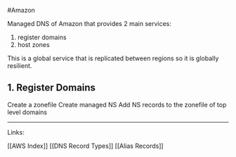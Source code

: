 #Amazon 

Managed DNS of Amazon that provides 2 main services: 

1. register domains
2. host zones 

This is a global service that is replicated between regions so it is globally resilient. 


## 1. Register Domains

Create a zonefile
Create managed NS
Add NS records to the zonefile of top level domains 





---
Links:

[[AWS Index]]
[[DNS Record Types]]
[[Alias Records]]
